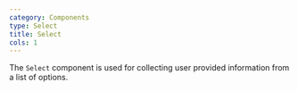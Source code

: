 ```yaml
---
category: Components
type: Select
title: Select
cols: 1
---
```


The `Select` component is used for collecting user provided information from a list of options.
